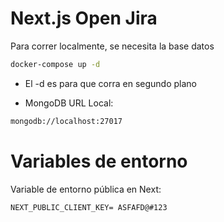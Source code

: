 
# Next.js Open Jira
Para correr localmente, se necesita la base datos

```bash
docker-compose up -d
```

* El -d es para que corra en segundo plano

* MongoDB URL Local:
```bash
mongodb://localhost:27017
```

# Variables de entorno
Variable de entorno pública en Next:
```JSX
NEXT_PUBLIC_CLIENT_KEY= ASFAFD@#123
```